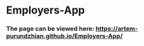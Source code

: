 # Employers-App
### The page can be viewed here: https://artem-purundzhian.github.io/Employers-App/
